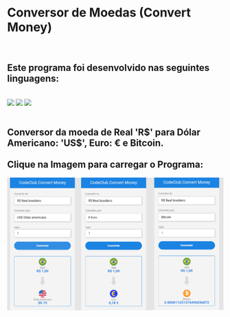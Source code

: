 <h1>Conversor de Moedas (Convert Money)</h1>
<br>
<h2>Este programa foi desenvolvido nas seguintes linguagens:</h2>
<br>
<a href = "#" target = "_blank"><img src = "https://img.shields.io/badge/HTML5-E34F26?style=for-the-badge&logo=html5&logoColor=white"/></a>
<a href = "#" target = "_blank"><img src = "https://img.shields.io/badge/CSS3-1572B6?style=for-the-badge&logo=css3&logoColor=white"/></a>
<a href = "#"target = "_blank"><img src = "https://img.shields.io/badge/JavaScript-F7DF1E?style=for-the-badge&logo=javascript&logoColor=black"/></a>
<br>
<br>

<h2>Conversor da moeda de Real 'R$' para Dólar Americano: 'US$', Euro: € e Bitcoin. <br><br> Clique na Imagem para carregar o Programa:</h2>


<a href = "https://edgarsousa21.github.io/06_project_convert_Money/" Target = "_blank"><img src = "https://github.com/edgarsousa21/06_project_convert_Money/blob/master/assets/currencyConverter.png?raw=true"/></a>
